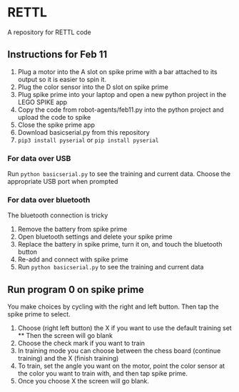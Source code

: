 # RETTL
A repository for RETTL code


## Instructions for Feb 11
1. Plug a motor into the A slot on spike prime with a bar attached to its output so it is easier to spin it.
1. Plug the color sensor into the D slot on spike prime
1. Plug spike prime into your laptop and open a new python project in the LEGO SPIKE app
1. Copy the code from robot-agents/feb11.py into the python project and upload the code to spike
1. Close the spike prime app
1. Download basicserial.py from this repository
1. `pip3 install pyserial` or `pip install pyserial`

### For data over USB
Run `python basicserial.py` to see the training and current data. Choose the appropriate USB port when prompted


### For data over bluetooth
The bluetooth connection is tricky
1. Remove the battery from spike prime
1. Open bluetooth settings and delete your spike prime
1. Replace the battery in spike prime, turn it on, and touch the bluetooth button
1. Re-add and connect with spike prime 
1. Run `python basicserial.py` to see the training and current data


## Run program 0 on spike prime
You make choices by cycling with the right and left button. Then tap the spike prime to select.
1. Choose (right left button) the X if you want to use the default training set
** Then the screen will go blank
1. Choose the check mark if you want to train
1. In training mode you can choose between the chess board (continue training) and the X (finish training)
1. To train, set the angle you want on the motor, point the color sensor at the color you want to train with, and then tap spike prime.
1. Once you choose X the screen will go blank.
